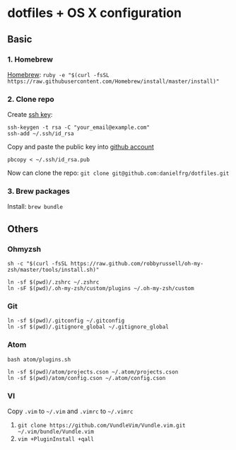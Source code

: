 # dotfiles + OS X configuration

## Basic

### 1. Homebrew

[Homebrew](http://brew.sh/): `ruby -e "$(curl -fsSL https://raw.githubusercontent.com/Homebrew/install/master/install)"`

### 2. Clone repo

Create [ssh key](https://help.github.com/articles/generating-ssh-keys):

```
ssh-keygen -t rsa -C "your_email@example.com"
ssh-add ~/.ssh/id_rsa
```

Copy and paste the public key into [github account](https://github.com/settings/ssh)
```
pbcopy < ~/.ssh/id_rsa.pub
```

Now can clone the repo: `git clone git@github.com:danielfrg/dotfiles.git`

### 3. Brew packages

Install: `brew bundle`

## Others

### Ohmyzsh

```
sh -c "$(curl -fsSL https://raw.github.com/robbyrussell/oh-my-zsh/master/tools/install.sh)"

ln -sf $(pwd)/.zshrc ~/.zshrc
ln -sF $(pwd)/.oh-my-zsh/custom/plugins ~/.oh-my-zsh/custom
```

### Git

```
ln -sf $(pwd)/.gitconfig ~/.gitconfig
ln -sf $(pwd)/.gitignore_global ~/.gitignore_global
```

### Atom

```
bash atom/plugins.sh

ln -sf $(pwd)/atom/projects.cson ~/.atom/projects.cson
ln -sf $(pwd)/atom/config.cson ~/.atom/config.cson
```

### VI

Copy `.vim` to `~/.vim` and `.vimrc` to `~/.vimrc`

1. `git clone https://github.com/VundleVim/Vundle.vim.git ~/.vim/bundle/Vundle.vim`
2. `vim +PluginInstall +qall`
